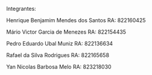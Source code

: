 Integrantes:

Henrique Benjamim Mendes dos Santos RA: 822160425

Mário Victor Garcia de Menezes RA: 822154435

Pedro Eduardo Ubal Muniz RA: 822136634

Rafael da Silva Rodrigues RA: 822165658

Yan Nicolas Barbosa Melo RA: 823218030